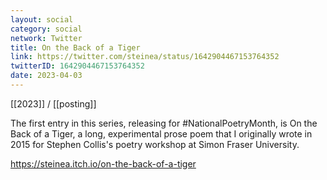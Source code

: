 ```yaml
---
layout: social
category: social
network: Twitter
title: On the Back of a Tiger
link: https://twitter.com/steinea/status/1642904467153764352
twitterID: 1642904467153764352
date: 2023-04-03
---
```


[[2023]] / [[posting]]

The first entry in this series, releasing for #NationalPoetryMonth, is On the Back of a Tiger, a long, experimental prose poem that I originally wrote in 2015 for Stephen Collis's poetry workshop at Simon Fraser University.

<https://steinea.itch.io/on-the-back-of-a-tiger>
